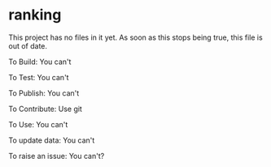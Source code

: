 # ranking
This project has no files in it yet.
As soon as this stops being true, this file is out of date.

To Build:
You can't

To Test:
You can't

To Publish:
You can't

To Contribute:
Use git

To Use:
You can't

To update data:
You can't

To raise an issue:
You can't?
